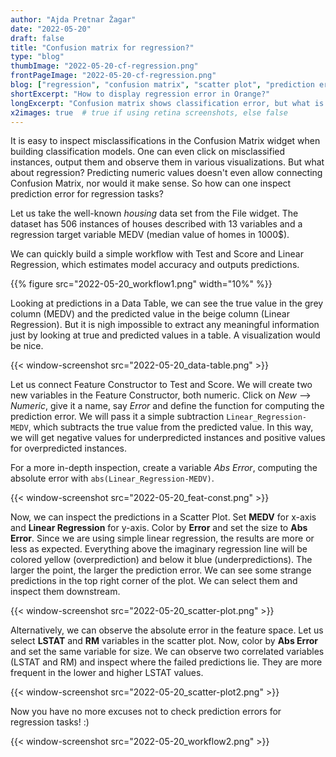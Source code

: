 ```yaml
---
author: "Ajda Pretnar Žagar"
date: "2022-05-20"
draft: false
title: "Confusion matrix for regression?"
type: "blog"
thumbImage: "2022-05-20-cf-regression.png"
frontPageImage: "2022-05-20-cf-regression.png"
blog: ["regression", "confusion matrix", "scatter plot", "prediction error"]
shortExcerpt: "How to display regression error in Orange?"
longExcerpt: "Confusion matrix shows classification error, but what is a suitable alternative for observing regression errors in Orange?"
x2images: true  # true if using retina screenshots, else false
---
```


It is easy to inspect misclassifications in the Confusion Matrix widget when building classification models. One can even click on misclassified instances, output them and observe them in various visualizations. But what about regression? Predicting numeric values doesn't even allow connecting Confusion Matrix, nor would it make sense. So how can one inspect prediction error for regression tasks?

Let us take the well-known *housing* data set from the File widget. The dataset has 506 instances of houses described with 13 variables and a regression target variable MEDV (median value of homes in 1000$).

We can quickly build a simple workflow with Test and Score and Linear Regression, which estimates model accuracy and outputs predictions.

{{% figure src="2022-05-20_workflow1.png" width="10%" %}}

Looking at predictions in a Data Table, we can see the true value in the grey column (MEDV) and the predicted value in the beige column (Linear Regression). But it is nigh impossible to extract any meaningful information just by looking at true and predicted values in a table. A visualization would be nice.

{{< window-screenshot src="2022-05-20_data-table.png" >}}

Let us connect Feature Constructor to Test and Score. We will create two new variables in the Feature Constructor, both numeric. Click on *New* --> *Numeric*, give it a name, say *Error* and define the function for computing the prediction error. We will pass it a simple subtraction `Linear_Regression-MEDV`, which subtracts the true value from the predicted value. In this way, we will get negative values for underpredicted instances and positive values for overpredicted instances.

For a more in-depth inspection, create a variable *Abs Error*, computing the absolute error with `abs(Linear_Regression-MEDV)`.

{{< window-screenshot src="2022-05-20_feat-const.png" >}}

Now, we can inspect the predictions in a Scatter Plot. Set **MEDV** for x-axis and **Linear Regression** for y-axis. Color by **Error** and set the size to **Abs Error**. Since we are using simple linear regression, the results are more or less as expected. Everything above the imaginary regression line will be colored yellow (overprediction) and below it blue (underpredictions). The larger the point, the larger the prediction error. We can see some strange predictions in the top right corner of the plot. We can select them and inspect them downstream.

{{< window-screenshot src="2022-05-20_scatter-plot.png" >}}

Alternatively, we can observe the absolute error in the feature space. Let us select **LSTAT** and **RM** variables in the scatter plot. Now, color by **Abs Error** and set the same variable for size. We can observe two correlated variables (LSTAT and RM) and inspect where the failed predictions lie. They are more frequent in the lower and higher LSTAT values.

{{< window-screenshot src="2022-05-20_scatter-plot2.png" >}}

Now you have no more excuses not to check prediction errors for regression tasks! :)

{{< window-screenshot src="2022-05-20_workflow2.png" >}}

